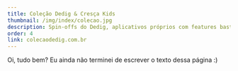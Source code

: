 ```yaml
---
title: Coleção Dedig & Cresça Kids
thumbnail: /img/index/colecao.jpg
description: Spin-offs do Dedig, aplicativos próprios com features bastante divertidas e diferenciadas. A coleção, por exemplo, tem comics e AR integrado com um livro que desenvolvemos no app :)
order: 4
link: colecaodedig.com.br
---
```


Oi, tudo bem? Eu ainda não terminei de escrever o texto dessa página :)
